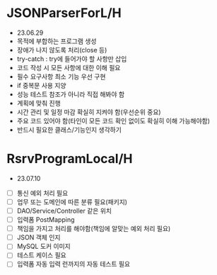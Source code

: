 # JSONParserForL/H
- 23.06.29
- 목적에 부합하는 프로그램 생성
- 장애가 나지 않도록 처리(close 등)
- try-catch : try에 들어가야 할 사항만 삽입
- 코드 작성 시 모든 사항에 대한 이해 필요
- 필수 요구사항 최소 기능 우선 구현
- if 중복문 사용 지양
- 성능 테스트 참조가 아니라 직접 해봐야 함
- 계획에 맞춰 진행
- 시간 관리 및 일정 마감 확실히 지켜야 함(우선순위 중요)
- 주요 코드 있어야 함(타인이 모든 코드 확인 없이도 확실히 이해 가능해야함)
- 반드시 필요한 클래스/기능인지 생각하기

# RsrvProgramLocal/H
- 23.07.10
- [ ] 통신 예외 처리 필요
- [ ] 업무 또는 도메인에 따른 분류 필요(패키지)
- [ ] DAO/Service/Controller 같은 위치
- [ ] 입력폼 PostMapping
- [ ] 책임을 가지고 처리를 해야함(책임에 알맞는 예외 처리 필요)
- [ ] JSON 객체 인지
- [ ] MySQL 도커 이미지
- [ ] 테스트 케이스 필요
- [ ] 입력폼 자동 입력 런까지의 자동 테스트 필요
